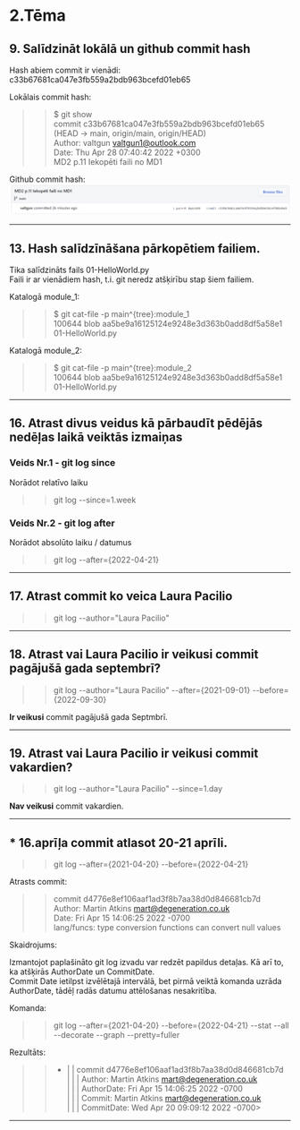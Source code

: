 # 2.Tēma

## 9. Salīdzināt lokālā un github commit hash  
Hash abiem commit ir vienādi: c33b67681ca047e3fb559a2bdb963bcefd01eb65


Lokālais commit hash:  
> > $ git show  
> > commit c33b67681ca047e3fb559a2bdb963bcefd01eb65 (HEAD -> main, origin/main, origin/HEAD)  
> > Author: valtgun <valtgun1@outlook.com>  
> > Date:   Thu Apr 28 07:40:42 2022 +0300  
> > MD2 p.11 Iekopēti faili no MD1  

Github commit hash:
![Github hash](atteli/github_hash.png)  

----    
## 13. Hash salīdzīnāšana pārkopētiem failiem.  

Tika salīdzināts fails 01-HelloWorld.py  
Faili ir ar vienādiem hash, t.i. git neredz atšķirību stap šiem failiem.

Katalogā module_1:  
> > $ git cat-file -p main^{tree}:module_1  
> > 100644 blob aa5be9a16125124e9248e3d363b0add8df5a58e1    01-HelloWorld.py

Katalogā module_2:
> > $ git cat-file -p main^{tree}:module_2  
> > 100644 blob aa5be9a16125124e9248e3d363b0add8df5a58e1    01-HelloWorld.py
  
----
## 16. Atrast divus veidus kā pārbaudīt pēdējās nedēļas laikā veiktās izmaiņas

### Veids Nr.1 - git log since

Norādot relatīvo laiku  
> > git log --since=1.week

### Veids Nr.2 - git log after

Norādot absolūto laiku / datumus
> > git log --after={2022-04-21}

----
## 17. Atrast commit ko veica Laura Pacilio

> > git log --author="Laura Pacilio"
----
## 18. Atrast vai Laura Pacilio ir veikusi commit pagājušā gada septembrī?

> > git log --author="Laura Pacilio" --after={2021-09-01} --before={2022-09-30}

**Ir veikusi** commit pagājušā gada Septmbrī.

----
## 19. Atrast vai Laura Pacilio ir veikusi commit vakardien?

> > git log --author="Laura Pacilio" --since=1.day

**Nav veikusi** commit vakardien.

----
## * 16.aprīļa commit atlasot 20-21 aprīli.

> > git log --after={2021-04-20} --before={2022-04-21}

Atrasts commit:

> > commit d4776e8ef106aaf1ad3f8b7aa38d0d846681cb7d  
> > Author: Martin Atkins <mart@degeneration.co.uk>  
> > Date:   Fri Apr 15 14:06:25 2022 -0700  
> > lang/funcs: type conversion functions can convert null values  

Skaidrojums: 

Izmantojot paplašināto git log izvadu var redzēt papildus detaļas. 
Kā arī to, ka atšķirās AuthorDate un CommitDate.  
Commit Date ietilpst izvēlētajā intervālā, bet pirmā veiktā komanda uzrāda AuthorDate, tādēļ radās datumu attēlošanas nesakritība.

Komanda:  
> > git log --after={2021-04-20} --before={2022-04-21} --stat --all --decorate --graph --pretty=fuller  

Rezultāts:
> > * | | commit d4776e8ef106aaf1ad3f8b7aa38d0d846681cb7d  
> > | | | Author:     Martin Atkins <mart@degeneration.co.uk>  
> > | | | AuthorDate: Fri Apr 15 14:06:25 2022 -0700  
> > | | | Commit:     Martin Atkins <mart@degeneration.co.uk>  
> > | | | CommitDate: Wed Apr 20 09:09:12 2022 -0700>  

----









